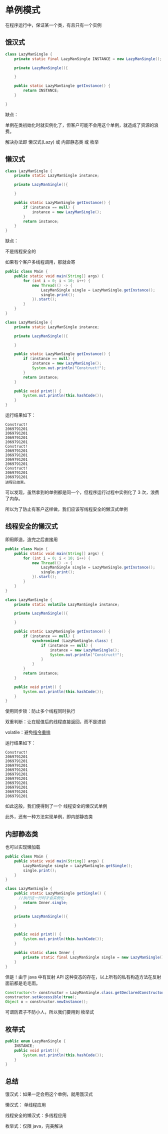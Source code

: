 # 单例模式

在程序运行中，保证某一个类，有且只有一个实例

## 饿汉式

```java
class LazyManSingle {
    private static final LazyManSingle INSTANCE = new LazyManSingle();

    private LazyManSingle(){

    }

    public static LazyManSingle getInstance() {
        return INSTANCE;
    }

}
```

缺点：

单例在类初始化时就实例化了，但客户可能不会用这个单例，就造成了资源的浪费。

解决办法即 懒汉式(Lazy) 或 内部静态类 或 枚举

## 懒汉式

```java
class LazyManSingle {
    private static LazyManSingle instance;

    private LazyManSingle(){

    }

    public static LazyManSingle getInstance() {
        if (instance == null) {
            instance = new LazyManSingle();
        }
        return instance;
    }
}
```

缺点：

不是线程安全的

如果有个客户多线程调用，那就会寄

```java
public class Main {
    public static void main(String[] args) {
        for (int i = 0; i < 10; i++) {
            new Thread(() -> {
                LazyManSingle single = LazyManSingle.getInstance();
                single.print();
            }).start();
        }
    }
}

class LazyManSingle {
    private static LazyManSingle instance;

    private LazyManSingle(){

    }

    public static LazyManSingle getInstance() {
        if (instance == null) {
            instance = new LazyManSingle();
            System.out.println("Construct!");
        }
        return instance;
    }

    public void print() {
        System.out.println(this.hashCode());
    }
}
```

运行结果如下：

```
Construct!
2069791201
2069791201
2069791201
2069791201
Construct!
2069791201
2069791201
2069791201
2069791201
Construct!
2069791201
2069791201
进程已结束。
```

可以发现，虽然拿到的单例都是同一个，但程序运行过程中实例化了 3 次，浪费了内存。

所以为了防止有客户这样做，我们应该写线程安全的懒汉式单例

## 线程安全的懒汉式

即用即造，造完之后直接用

```java
public class Main {
    public static void main(String[] args) {
        for (int i = 0; i < 10; i++) {
            new Thread(() -> {
                LazyManSingle single = LazyManSingle.getInstance();
                single.print();
            }).start();
        }
    }
}

class LazyManSingle {
    private static volatile LazyManSingle instance;

    private LazyManSingle(){

    }

    public static LazyManSingle getInstance() {
        if (instance == null) {
            synchronized (LazyManSingle.class) {
                if (instance == null) {
                    instance = new LazyManSingle();
                    System.out.println("Construct!");
                }
            }
        }
        return instance;
    }

    public void print() {
        System.out.println(this.hashCode());
    }
}
```

使用同步锁：防止多个线程同时执行

双重判断：让在赋值后的线程直接返回，而不是进锁

volatile：避免[指令重排](https://baijiahao.baidu.com/s?id=1701616903992143186&wfr=spider&for=pc)

运行结果如下：

```
Construct!
2069791201
2069791201
2069791201
2069791201
2069791201
2069791201
2069791201
2069791201
2069791201
2069791201
```

如此这般，我们便得到了一个 线程安全的懒汉式单例

此外，还有一种方法实现单例，即内部静态类

## 内部静态类

也可以实现懒加载

```java
public class Main {
    public static void main(String[] args) {
        LazyManSingle single = LazyManSingle.getSingle();
        single.print();
    }
}

class LazyManSingle {
    public static LazyManSingle getSingle() {
      //执行这一行时才会实例化
        return Inner.single;
    }

    private LazyManSingle(){

    }

    public void print() {
        System.out.println(this.hashCode());
    }

    public static class Inner {
        private static final LazyManSingle single = new LazyManSingle();
    }
}
```

但是！由于 java 中有反射 API 这种变态的存在，以上所有的私有构造方法在反射面前都是毛毛雨。

```java
Constructor<?> constructor = LazyManSingle.class.getDeclaredConstructors()[0];
constructor.setAccessible(true);
Object o = constructor.newInstance();
```

可谓防君子不防小人，所以我们要用到 枚举式

## 枚举式

```java
public enum LazyManSingle {
    INSTANCE;
    public void print(){
        System.out.println(this.hashCode());
    }
}
```

## 总结

饿汉式：如果一定会用这个单例，就用饿汉式

懒汉式： 单线程应用

线程安全的懒汉式：多线程应用

枚举式：仅限 java，完美解决
